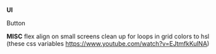 **UI**

Button

**MISC**
flex align on small screens
clean up for loops in grid
colors to hsl (these css variables https://www.youtube.com/watch?v=EJtmfkKulNA)
